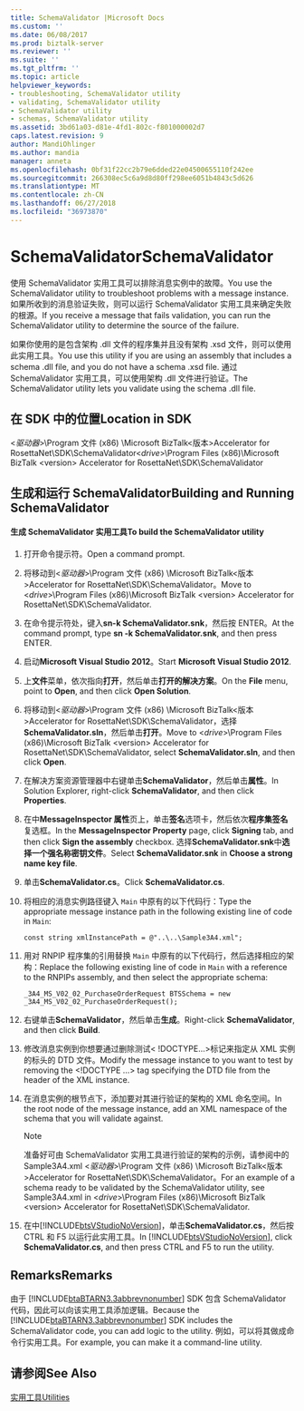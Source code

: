 ```yaml
---
title: SchemaValidator |Microsoft Docs
ms.custom: ''
ms.date: 06/08/2017
ms.prod: biztalk-server
ms.reviewer: ''
ms.suite: ''
ms.tgt_pltfrm: ''
ms.topic: article
helpviewer_keywords:
- troubleshooting, SchemaValidator utility
- validating, SchemaValidator utility
- SchemaValidator utility
- schemas, SchemaValidator utility
ms.assetid: 3bd61a03-d81e-4fd1-802c-f801000002d7
caps.latest.revision: 9
author: MandiOhlinger
ms.author: mandia
manager: anneta
ms.openlocfilehash: 0bf31f22cc2b79e6dded22e04500655110f242ee
ms.sourcegitcommit: 266308ec5c6a9d8d80ff298ee6051b4843c5d626
ms.translationtype: MT
ms.contentlocale: zh-CN
ms.lasthandoff: 06/27/2018
ms.locfileid: "36973870"
---
```

# <a name="schemavalidator"></a><span data-ttu-id="6416a-102">SchemaValidator</span><span class="sxs-lookup"><span data-stu-id="6416a-102">SchemaValidator</span></span>
<span data-ttu-id="6416a-103">使用 SchemaValidator 实用工具可以排除消息实例中的故障。</span><span class="sxs-lookup"><span data-stu-id="6416a-103">You use the SchemaValidator utility to troubleshoot problems with a message instance.</span></span> <span data-ttu-id="6416a-104">如果所收到的消息验证失败，则可以运行 SchemaValidator 实用工具来确定失败的根源。</span><span class="sxs-lookup"><span data-stu-id="6416a-104">If you receive a message that fails validation, you can run the SchemaValidator utility to determine the source of the failure.</span></span>  
  
 <span data-ttu-id="6416a-105">如果你使用的是包含架构 .dll 文件的程序集并且没有架构 .xsd 文件，则可以使用此实用工具。</span><span class="sxs-lookup"><span data-stu-id="6416a-105">You use this utility if you are using an assembly that includes a schema .dll file, and you do not have a schema .xsd file.</span></span> <span data-ttu-id="6416a-106">通过 SchemaValidator 实用工具，可以使用架构 .dll 文件进行验证。</span><span class="sxs-lookup"><span data-stu-id="6416a-106">The SchemaValidator utility lets you validate using the schema .dll file.</span></span>  
  
## <a name="location-in-sdk"></a><span data-ttu-id="6416a-107">在 SDK 中的位置</span><span class="sxs-lookup"><span data-stu-id="6416a-107">Location in SDK</span></span>  
 <span data-ttu-id="6416a-108">\<*驱动器*\>\Program 文件 (x86) \Microsoft BizTalk\<版本\>Accelerator for RosettaNet\SDK\SchemaValidator</span><span class="sxs-lookup"><span data-stu-id="6416a-108">\<*drive*\>\Program Files (x86)\Microsoft BizTalk \<version\> Accelerator for RosettaNet\SDK\SchemaValidator</span></span>  
  
## <a name="building-and-running-schemavalidator"></a><span data-ttu-id="6416a-109">生成和运行 SchemaValidator</span><span class="sxs-lookup"><span data-stu-id="6416a-109">Building and Running SchemaValidator</span></span>  
  
#### <a name="to-build-the-schemavalidator-utility"></a><span data-ttu-id="6416a-110">生成 SchemaValidator 实用工具</span><span class="sxs-lookup"><span data-stu-id="6416a-110">To build the SchemaValidator utility</span></span>  
  
1. <span data-ttu-id="6416a-111">打开命令提示符。</span><span class="sxs-lookup"><span data-stu-id="6416a-111">Open a command prompt.</span></span>  
  
2. <span data-ttu-id="6416a-112">将移动到\<*驱动器*\>\Program 文件 (x86) \Microsoft BizTalk\<版本\>Accelerator for RosettaNet\SDK\SchemaValidator。</span><span class="sxs-lookup"><span data-stu-id="6416a-112">Move to \<*drive*\>\Program Files (x86)\Microsoft BizTalk \<version\> Accelerator for RosettaNet\SDK\SchemaValidator.</span></span>  
  
3. <span data-ttu-id="6416a-113">在命令提示符处，键入**sn-k SchemaValidator.snk**，然后按 ENTER。</span><span class="sxs-lookup"><span data-stu-id="6416a-113">At the command prompt, type **sn -k SchemaValidator.snk**, and then press ENTER.</span></span>  
  
4. <span data-ttu-id="6416a-114">启动**Microsoft Visual Studio 2012**。</span><span class="sxs-lookup"><span data-stu-id="6416a-114">Start **Microsoft Visual Studio 2012**.</span></span>  
  
5. <span data-ttu-id="6416a-115">上**文件**菜单，依次指向**打开**，然后单击**打开的解决方案**。</span><span class="sxs-lookup"><span data-stu-id="6416a-115">On the **File** menu, point to **Open**, and then click **Open Solution**.</span></span>  
  
6. <span data-ttu-id="6416a-116">将移动到\<*驱动器*\>\Program 文件 (x86) \Microsoft BizTalk\<版本\>Accelerator for RosettaNet\SDK\SchemaValidator，选择**SchemaValidator.sln**，然后单击**打开**。</span><span class="sxs-lookup"><span data-stu-id="6416a-116">Move to \<*drive*\>\Program Files (x86)\Microsoft BizTalk \<version\> Accelerator for RosettaNet\SDK\SchemaValidator, select **SchemaValidator.sln**, and then click **Open**.</span></span>  
  
7. <span data-ttu-id="6416a-117">在解决方案资源管理器中右键单击**SchemaValidator**，然后单击**属性**。</span><span class="sxs-lookup"><span data-stu-id="6416a-117">In Solution Explorer, right-click **SchemaValidator**, and then click **Properties**.</span></span>  
  
8. <span data-ttu-id="6416a-118">在中**MessageInspector 属性**页上，单击**签名**选项卡，然后依次**程序集签名**复选框。</span><span class="sxs-lookup"><span data-stu-id="6416a-118">In the **MessageInspector Property**  page, click **Signing** tab, and then click **Sign the assembly** checkbox.</span></span> <span data-ttu-id="6416a-119">选择**SchemaValidator.snk**中**选择一个强名称密钥文件**。</span><span class="sxs-lookup"><span data-stu-id="6416a-119">Select **SchemaValidator.snk** in **Choose a strong name key file**.</span></span>  
  
9. <span data-ttu-id="6416a-120">单击**SchemaValidator.cs**。</span><span class="sxs-lookup"><span data-stu-id="6416a-120">Click **SchemaValidator.cs**.</span></span>  
  
10. <span data-ttu-id="6416a-121">将相应的消息实例路径键入 `Main` 中原有的以下代码行：</span><span class="sxs-lookup"><span data-stu-id="6416a-121">Type the appropriate message instance path in the following existing line of code in `Main`:</span></span>  
  
    ```  
    const string xmlInstancePath = @"..\..\Sample3A4.xml";  
    ```  
  
11. <span data-ttu-id="6416a-122">用对 RNPIP 程序集的引用替换 `Main` 中原有的以下代码行，然后选择相应的架构：</span><span class="sxs-lookup"><span data-stu-id="6416a-122">Replace the following existing line of code in `Main` with a reference to the RNPIPs assembly, and then select the appropriate schema:</span></span>  
  
    ```  
    _3A4_MS_V02_02_PurchaseOrderRequest BTSSchema = new _3A4_MS_V02_02_PurchaseOrderRequest();  
    ```  
  
12. <span data-ttu-id="6416a-123">右键单击**SchemaValidator**，然后单击**生成**。</span><span class="sxs-lookup"><span data-stu-id="6416a-123">Right-click **SchemaValidator**, and then click **Build**.</span></span>  
  
13. <span data-ttu-id="6416a-124">修改消息实例到你想要通过删除测试\< \!DOCTYPE...\>标记来指定从 XML 实例的标头的 DTD 文件。</span><span class="sxs-lookup"><span data-stu-id="6416a-124">Modify the message instance to you want to test by removing the \<\!DOCTYPE …\> tag specifying the DTD file from the header of the XML instance.</span></span>  
  
14. <span data-ttu-id="6416a-125">在消息实例的根节点下，添加要对其进行验证的架构的 XML 命名空间。</span><span class="sxs-lookup"><span data-stu-id="6416a-125">In the root node of the message instance, add an XML namespace of the schema that you will validate against.</span></span>  
  
    > [!NOTE]
    >  <span data-ttu-id="6416a-126">准备好可由 SchemaValidator 实用工具进行验证的架构的示例，请参阅中的 Sample3A4.xml \<*驱动器*\>\Program 文件 (x86) \Microsoft BizTalk\<版本\>Accelerator for RosettaNet\SDK\SchemaValidator。</span><span class="sxs-lookup"><span data-stu-id="6416a-126">For an example of a schema ready to be validated by the SchemaValidator utility, see Sample3A4.xml in \<*drive*\>\Program Files (x86)\Microsoft BizTalk \<version\> Accelerator for RosettaNet\SDK\SchemaValidator.</span></span>  
  
15. <span data-ttu-id="6416a-127">在中[!INCLUDE[btsVStudioNoVersion](../../includes/btsvstudionoversion-md.md)]，单击**SchemaValidator.cs**，然后按 CTRL 和 F5 以运行此实用工具。</span><span class="sxs-lookup"><span data-stu-id="6416a-127">In [!INCLUDE[btsVStudioNoVersion](../../includes/btsvstudionoversion-md.md)], click **SchemaValidator.cs**, and then press CTRL and F5 to run the utility.</span></span>  
  
## <a name="remarks"></a><span data-ttu-id="6416a-128">Remarks</span><span class="sxs-lookup"><span data-stu-id="6416a-128">Remarks</span></span>  
 <span data-ttu-id="6416a-129">由于 [!INCLUDE[btaBTARN3.3abbrevnonumber](../../includes/btabtarn3-3abbrevnonumber-md.md)] SDK 包含 SchemaValidator 代码，因此可以向该实用工具添加逻辑。</span><span class="sxs-lookup"><span data-stu-id="6416a-129">Because the [!INCLUDE[btaBTARN3.3abbrevnonumber](../../includes/btabtarn3-3abbrevnonumber-md.md)] SDK includes the SchemaValidator code, you can add logic to the utility.</span></span> <span data-ttu-id="6416a-130">例如，可以将其做成命令行实用工具。</span><span class="sxs-lookup"><span data-stu-id="6416a-130">For example, you can make it a command-line utility.</span></span>  
  
## <a name="see-also"></a><span data-ttu-id="6416a-131">请参阅</span><span class="sxs-lookup"><span data-stu-id="6416a-131">See Also</span></span>  
 [<span data-ttu-id="6416a-132">实用工具</span><span class="sxs-lookup"><span data-stu-id="6416a-132">Utilities</span></span>](../../adapters-and-accelerators/accelerator-rosettanet/utilities1.md)
